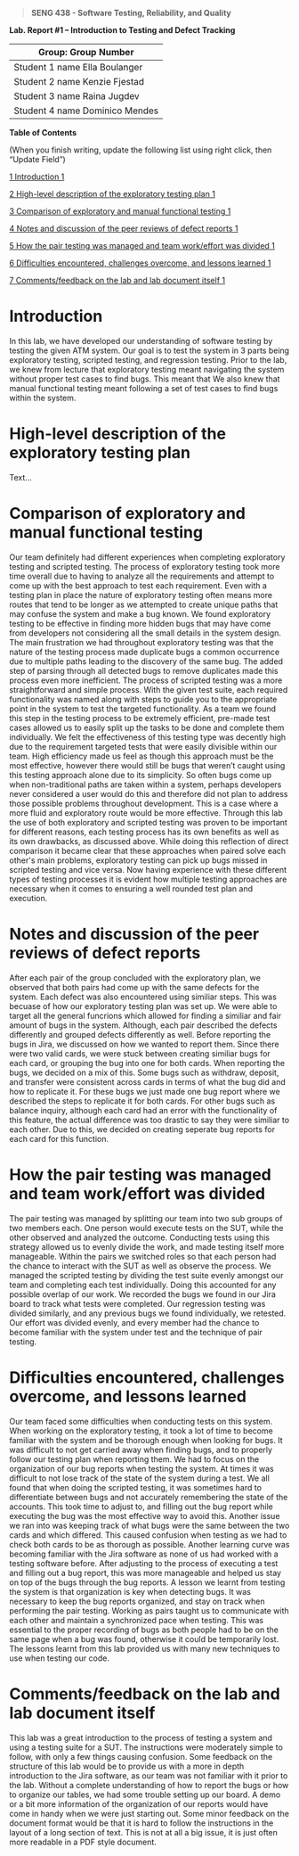 >   **SENG 438 - Software Testing, Reliability, and Quality**

**Lab. Report \#1 – Introduction to Testing and Defect Tracking**

| Group: Group Number      |
|-----------------|
| Student 1 name    Ella Boulanger            |   
| Student 2 name    Kenzie Fjestad          |   
| Student 3 name    Raina Jugdev           |   
| Student 4 name    Dominico Mendes            |   


**Table of Contents**

(When you finish writing, update the following list using right click, then
“Update Field”)

[1 Introduction	1](#_Toc439194677)

[2 High-level description of the exploratory testing plan	1](#_Toc439194678)

[3 Comparison of exploratory and manual functional testing	1](#_Toc439194679)

[4 Notes and discussion of the peer reviews of defect reports	1](#_Toc439194680)

[5 How the pair testing was managed and team work/effort was
divided	1](#_Toc439194681)

[6 Difficulties encountered, challenges overcome, and lessons
learned	1](#_Toc439194682)

[7 Comments/feedback on the lab and lab document itself	1](#_Toc439194683)

# Introduction

In this lab, we have developed our understanding of software testing by testing the given ATM system. Our goal is to test the system in 3 parts being exploratory testing, scripted testing, and regression testing. Prior to the lab, we knew from lecture that exploratory testing meant navigating the system without proper test cases to find bugs. This meant that We also knew that manual functional testing meant following a set of test cases to find bugs within the system.

# High-level description of the exploratory testing plan

Text…

# Comparison of exploratory and manual functional testing

Our team definitely had different experiences when completing exploratory testing and scripted testing. The process of exploratory testing took more time overall due to having to analyze all the requirements and attempt to come up with the best approach to test each requirement. Even with a testing plan in place the nature of exploratory testing often means more routes that tend to be longer as we attempted to create unique paths that may confuse the system and make a bug known. We found exploratory testing to be effective in finding more hidden bugs that may have come from developers not considering all the small details in the system design. The main frustration we had throughout exploratory testing was that the nature of the testing process made duplicate bugs a common occurrence due to multiple paths leading to the discovery of the same bug. The added step of parsing through all detected bugs to remove duplicates made this process even more inefficient. The process of scripted testing was a more straightforward and simple process. With the given test suite, each required functionality was named along with steps to guide you to the appropriate point in the system to test the targeted functionality. As a team we found this step in the testing process to be extremely efficient, pre-made test cases allowed us to easily split up the tasks to be done and complete them individually. We felt the effectiveness of this testing type was decently high due to the requirement targeted tests that were easily divisible within our team. High efficiency made us feel as though this approach must be the most effective, however there would still be bugs that weren’t caught using this testing approach alone due to its simplicity. So often bugs come up when non-traditional paths are taken within a system, perhaps developers never considered a user would do this and therefore did not plan to address those possible problems throughout development. This is a case where a more fluid and exploratory route would be more effective. Through this lab the use of both exploratory and scripted testing was proven to be important for different reasons, each testing process has its own benefits as well as its own drawbacks, as discussed above. While doing this reflection of direct comparison it became clear that these approaches when paired solve each other's main problems, exploratory testing can pick up bugs missed in scripted testing and vice versa. Now having experience with these different types of testing processes it is evident how multiple testing approaches are necessary when it comes to ensuring a well rounded test plan and execution. 

# Notes and discussion of the peer reviews of defect reports

After each pair of the group concluded with the exploratory plan, we observed that both pairs had come up with the same defects for the system. Each defect was also encountered using similiar steps. This was becuase of how our exploratory testing plan was set up. We were able to target all the general funcrions which allowed for finding a similiar and fair amount of bugs in the system. Although, each pair described the defects differently and grouped defects differently as well. Before reporting the bugs in Jira, we discussed on how we wanted to report them. Since there were two valid cards, we were stuck between creating similiar bugs for each card, or grouping the bug into one for both cards. When reporting the bugs, we decided on a mix of this. Some bugs such as withdraw, deposit, and transfer were consistent across cards in terms of what the bug did and how to replicate it. For these bugs we just made one bug report where we described the steps to replicate it for both cards. For other bugs such as balance inquiry, although each card had an error with the functionality of this feature, the actual difference was too drastic to say they were similiar to each other. Due to this, we decided on creating seperate bug reports for each card for this function.

# How the pair testing was managed and team work/effort was divided 

The pair testing was managed by splitting our team into two sub groups of two members each. One person would execute tests on the SUT, while the other observed and analyzed the outcome. Conducting tests using this strategy allowed us to evenly divide the work, and made testing itself more manageable. Within the pairs we switched roles so that each person had the chance to interact with the SUT as well as observe the process. We managed the scripted testing by dividing the test suite evenly amongst our team and completing each test individually. Doing this accounted for any possible overlap of our work. We recorded the bugs we found in our Jira board to track what tests were completed. Our regression testing was divided similarly, and any previous bugs we found individually, we retested. Our effort was divided evenly, and every member had the chance to become familiar with the system under test and the technique of pair testing.

# Difficulties encountered, challenges overcome, and lessons learned

Our team faced some difficulties when conducting tests on this system. When working on the exploratory testing, it took a lot of time to become familiar with the system and be thorough enough when looking for bugs. It was difficult to not get carried away when finding bugs, and to properly follow our testing plan when reporting them. We had to focus on the organization of our bug reports when testing the system. At times it was difficult to not lose track of the state of the system during a test. We all found that when doing the scripted testing, it was sometimes hard to differentiate between bugs and not accurately remembering the state of the accounts. This took time to adjust to, and filling out the bug report while executing the bug was the most effective way to avoid this. Another issue we ran into was keeping track of what bugs were the same between the two cards and which differed. This caused confusion when testing as we had to check both cards to be as thorough as possible. Another learning curve was becoming familiar with the Jira software as none of us had worked with a testing software before. After adjusting to the process of executing a test and filling out a bug report, this was more manageable and helped us stay on top of the bugs through the bug reports.
	A lesson we learnt from testing the system is that organization is key when detecting bugs. It was necessary to keep the bug reports organized, and stay on track when performing the pair testing. Working as pairs taught us to communicate with each other and maintain a synchronized pace when testing. This was essential to the proper recording of bugs as both people had to be on the same page when a bug was found, otherwise it could be temporarily lost. The lessons learnt from this lab provided us with many new techniques to use when testing our code.


# Comments/feedback on the lab and lab document itself

This lab was a great introduction to the process of testing a system and using a testing suite for a SUT. The instructions were moderately simple to follow, with only a few things causing confusion. Some feedback on the structure of this lab would be to provide us with a more in depth introduction to the Jira software, as our team was not familiar with it prior to the lab. Without a complete understanding of how to report the bugs or how to organize our tables, we had some trouble setting up our board. A demo or a bit more information of the organization of our reports would have come in handy when we were just starting out. Some minor feedback on the document format would be that it is hard to follow the instructions in the layout of a long section of text. This is not at all a big issue, it is just often more readable in a PDF style document.
